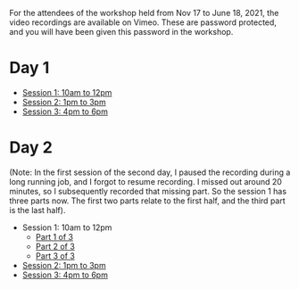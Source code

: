For the attendees of the workshop held from Nov 17 to June 18, 2021, the video recordings are available on Vimeo.
These are password protected, and you will have been given this password in the workshop.

# Day 1

* [Session 1: 10am to 12pm](https://vimeo.com/646861046)
* [Session 2: 1pm to 3pm](https://vimeo.com/646925824)
* [Session 3: 4pm to 6pm](https://vimeo.com/647011331)

# Day 2

(Note: In the first session of the second day, I paused the recording during a long running job, and I forgot to resume recording. I missed out around 20 minutes, so I subsequently recorded that missing part. So the session 1 has three parts now. The first two parts relate to the first half, and the third part is the last half).

* Session 1: 10am to 12pm
  - [Part 1 of 3](https://vimeo.com/647289536)
  - [Part 2 of 3](https://vimeo.com/647298757)
  - [Part 3 of 3](https://vimeo.com/647290718)
* [Session 2: 1pm to 3pm](https://vimeo.com/647359634)
* [Session 3: 4pm to 6pm](https://vimeo.com/647440684)

